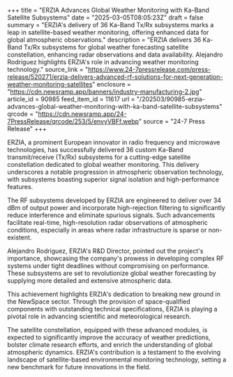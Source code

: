 +++
title = "ERZIA Advances Global Weather Monitoring with Ka-Band Satellite Subsystems"
date = "2025-03-05T08:05:23Z"
draft = false
summary = "ERZIA's delivery of 36 Ka-Band Tx/Rx subsystems marks a leap in satellite-based weather monitoring, offering enhanced data for global atmospheric observations."
description = "ERZIA delivers 36 Ka-Band Tx/Rx subsystems for global weather forecasting satellite constellation, enhancing radar observations and data availability. Alejandro Rodriguez highlights ERZIA's role in advancing weather monitoring technology."
source_link = "https://www.24-7pressrelease.com/press-release/520271/erzia-delivers-advanced-rf-solutions-for-next-generation-weather-monitoring-satellites"
enclosure = "https://cdn.newsramp.app/banners/industry-manufacturing-2.jpg"
article_id = 90985
feed_item_id = 11617
url = "/202503/90985-erzia-advances-global-weather-monitoring-with-ka-band-satellite-subsystems"
qrcode = "https://cdn.newsramp.app/24-7PressRelease/qrcode/253/5/envyVBFf.webp"
source = "24-7 Press Release"
+++

<p>ERZIA, a prominent European innovator in radio frequency and microwave technologies, has successfully delivered 36 custom Ka-Band transmit/receive (Tx/Rx) subsystems for a cutting-edge satellite constellation dedicated to global weather monitoring. This delivery underscores a notable progression in atmospheric observation technology, with subsystems boasting superior signal isolation and high-performance features.</p><p>The RF subsystems developed by ERZIA are engineered to deliver over 34 dBm of output power and incorporate high-rejection filtering to significantly reduce interference and eliminate spurious signals. Such advancements facilitate real-time, high-resolution radar observations of atmospheric conditions, especially in areas where radar infrastructure is sparse or non-existent.</p><p>Alejandro Rodriguez, ERZIA's R&D Director, pointed out the project's importance, showcasing the company's prowess in developing complex RF systems under tight deadlines without compromising on performance. These subsystems are set to revolutionize global weather forecasting by supplying more detailed and extensive atmospheric data.</p><p>This achievement highlights ERZIA's dedication to breaking new ground in the NewSpace sector. Through the provision of space-qualified components with outstanding technical specifications, ERZIA is playing a pivotal role in advancing scientific and meteorological research.</p><p>The satellite constellation, equipped with these advanced modules, is expected to significantly improve the accuracy of weather predictions, bolster climate research efforts, and enrich the understanding of global atmospheric dynamics. ERZIA's contribution is a testament to the evolving landscape of satellite-based environmental monitoring technology, setting a new benchmark for future innovations in the field.</p>